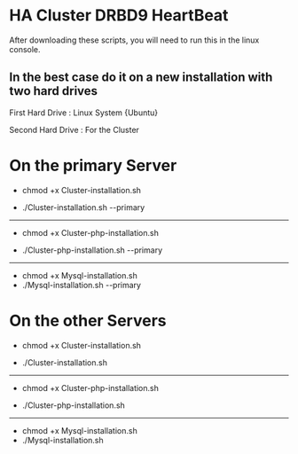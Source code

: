 HA Cluster DRBD9 HeartBeat
==========================

After downloading these scripts, you will need to run this in the linux console. 

In the best case do it on a new installation with two hard drives
-----------------------------------------------------------------

First Hard Drive : Linux System {Ubuntu}

Second Hard Drive : For the Cluster

**On the primary Server**
=========================

  - chmod +x Cluster-installation.sh
  
  - ./Cluster-installation.sh --primary
  
---
  
  - chmod +x Cluster-php-installation.sh
  
  - ./Cluster-php-installation.sh --primary
  
---  

  - chmod +x Mysql-installation.sh 
  - ./Mysql-installation.sh --primary
  

**On the other Servers**
========================

  - chmod +x Cluster-installation.sh
  
  - ./Cluster-installation.sh
  
---
  
  - chmod +x Cluster-php-installation.sh
  
  - ./Cluster-php-installation.sh

---
  
  - chmod +x Mysql-installation.sh 
  - ./Mysql-installation.sh
